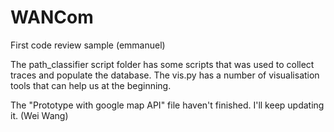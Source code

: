 # WANCom

First code review sample (emmanuel)

The path_classifier script folder has some scripts that was used to collect traces and populate the database. The vis.py has a number of visualisation tools that can help us at the beginning. 

The "Prototype with google map API" file haven't finished. I'll keep updating it. (Wei Wang)